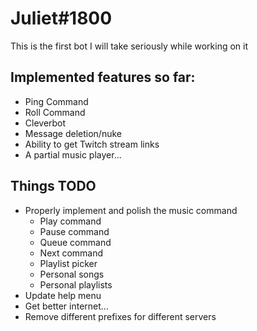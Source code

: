 # Juliet#1800

This is the first bot I will take seriously while working on it

## Implemented features so far:
* Ping Command
* Roll Command
* Cleverbot
* Message deletion/nuke
* Ability to get Twitch stream links
* A partial music player...

## Things TODO
* Properly implement and polish the music command
  * Play command
  * Pause command
  * Queue command
  * Next command
  * Playlist picker
  * Personal songs
  * Personal playlists
* Update help menu
* Get better internet...
* Remove different prefixes for different servers
